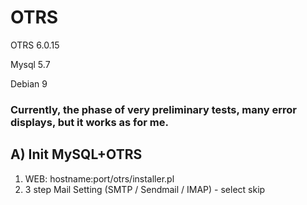 # OTRS

OTRS 6.0.15

Mysql 5.7

Debian 9


###   Currently, the phase of very preliminary tests, many error displays, but it works as for me.

##  A) Init MySQL+OTRS
  1) WEB: hostname:port/otrs/installer.pl
  2) 3 step Mail Setting (SMTP / Sendmail / IMAP) - select skip
